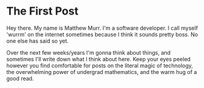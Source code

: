 # The First Post

Hey there. My name is Matthew Murr. I'm a software developer. I call myself
'wurrm' on the internet sometimes because I think it sounds pretty boss.
No one else has said so yet.

Over the next few weeks/years I'm gonna think about things, and sometimes I'll
write down what I think about here. Keep your eyes peeled however you find
comfortable for posts on the literal magic of technology, the overwhelming
power of undergrad mathematics, and the warm hug of a good read.